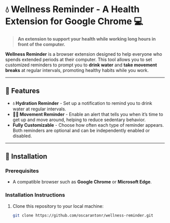 # 💧 Wellness Reminder - A Health Extension for Google Chrome 💻

> **An extension to support your health while working long hours in front of the computer.**

**Wellness Reminder** is a browser extension designed to help everyone who spends extended periods at their computer. This tool allows you to set customized reminders to prompt you to **drink water** and **take movement breaks** at regular intervals, promoting healthy habits while you work.

---

## 🌟 Features

-   **💧 Hydration Reminder** - Set up a notification to remind you to drink water at regular intervals.
-   **🏃‍♂️ Movement Reminder** - Enable an alert that tells you when it’s time to get up and move around, helping to reduce sedentary behavior.
-   **Fully Customizable** - Choose how often each type of reminder appears. Both reminders are optional and can be independently enabled or disabled.

---

## 🚀 Installation

### Prerequisites

-   A compatible browser such as **Google Chrome** or **Microsoft Edge**.

### Installation Instructions

1. Clone this repository to your local machine:
    ```bash
    git clone https://github.com/oscarantonr/wellness-reminder.git
    ```
